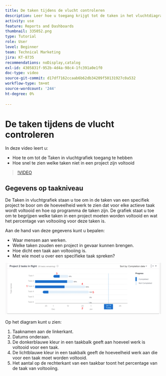 ```yaml
---
title: De taken tijdens de vlucht controleren
description: Leer hoe u toegang krijgt tot de taken in het vluchtdiagram en hoe u snel kunt zien welke taken niet zijn voltooid in een project, allemaal in [!UICONTROL Enhanced analytics] .
activity: use
feature: Reports and Dashboards
thumbnail: 335052.png
type: Tutorial
role: User
level: Beginner
team: Technical Marketing
jira: KT-8735
recommendations: noDisplay,catalog
exl-id: 4305831f-952b-4d4a-98c4-1fc391a0e1f0
doc-type: video
source-git-commit: d17df7162ccaab6b62db34209f50131927c0a532
workflow-type: tm+mt
source-wordcount: '244'
ht-degree: 0%

---
```


# De taken tijdens de vlucht controleren

In deze video leert u:

* Hoe te om tot de Taken in vluchtgrafiek toegang te hebben
* Hoe snel te zien welke taken niet in een project zijn voltooid

>[!VIDEO](https://video.tv.adobe.com/v/335052/?quality=12&learn=on&enablevpops)

## Gegevens op taakniveau

De Taken in vluchtgrafiek staan u toe om in de taken van een specifiek project te boor om de hoeveelheid werk te zien dat voor elke actieve taak wordt voltooid en hoe op programma de taken zijn. De grafiek staat u toe om te begrijpen welke taken in een project moeten worden voltooid en wat het percentage van voltooiing voor deze taken is.

Aan de hand van deze gegevens kunt u bepalen:

* Waar mensen aan werken.
* Welke taken zouden een project in gevaar kunnen brengen.
* Hoe dicht een taak aan voltooiing is.
* Met wie moet u over een specifieke taak spreken?

![ een beeld dat een taken in vluchtgrafiek met aantallen op gebieden toont die in de kogels hieronder worden beschreven ](assets/section-2-11.png)

Op het diagram kunt u zien:

1. Taaknamen aan de linkerkant.
1. Datums onderaan.
1. De donkerblauwe kleur in een taakbalk geeft aan hoeveel werk is voltooid voor een taak.
1. De lichtblauwe kleur in een taakbalk geeft de hoeveelheid werk aan die voor een taak moet worden voltooid.
1. Het aantal op de rechterkant van een taakbar toont het percentage van de taak van voltooiing.
